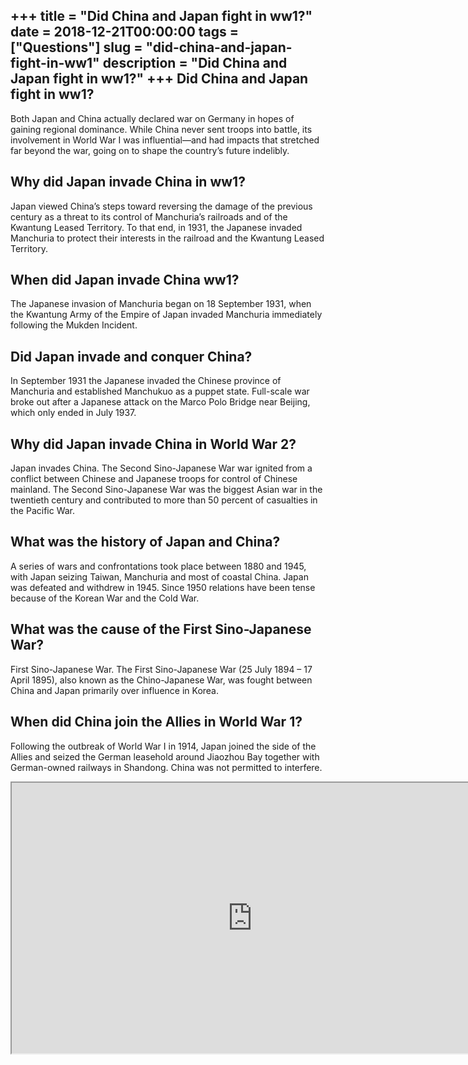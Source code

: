 +++
title = "Did China and Japan fight in ww1?"
date = 2018-12-21T00:00:00
tags = ["Questions"]
slug = "did-china-and-japan-fight-in-ww1"
description = "Did China and Japan fight in ww1?"
+++
Did China and Japan fight in ww1?
---------------------------------

Both Japan and China actually declared war on Germany in hopes of gaining regional dominance. While China never sent troops into battle, its involvement in World War I was influential—and had impacts that stretched far beyond the war, going on to shape the country’s future indelibly.

Why did Japan invade China in ww1?
----------------------------------

Japan viewed China’s steps toward reversing the damage of the previous century as a threat to its control of Manchuria’s railroads and of the Kwantung Leased Territory. To that end, in 1931, the Japanese invaded Manchuria to protect their interests in the railroad and the Kwantung Leased Territory.

When did Japan invade China ww1?
--------------------------------

The Japanese invasion of Manchuria began on 18 September 1931, when the Kwantung Army of the Empire of Japan invaded Manchuria immediately following the Mukden Incident.

Did Japan invade and conquer China?
-----------------------------------

In September 1931 the Japanese invaded the Chinese province of Manchuria and established Manchukuo as a puppet state. Full-scale war broke out after a Japanese attack on the Marco Polo Bridge near Beijing, which only ended in July 1937.

Why did Japan invade China in World War 2?
------------------------------------------

Japan invades China. The Second Sino-Japanese War war ignited from a conflict between Chinese and Japanese troops for control of Chinese mainland. The Second Sino-Japanese War was the biggest Asian war in the twentieth century and contributed to more than 50 percent of casualties in the Pacific War.

What was the history of Japan and China?
----------------------------------------

A series of wars and confrontations took place between 1880 and 1945, with Japan seizing Taiwan, Manchuria and most of coastal China. Japan was defeated and withdrew in 1945. Since 1950 relations have been tense because of the Korean War and the Cold War.

What was the cause of the First Sino-Japanese War?
--------------------------------------------------

First Sino-Japanese War. The First Sino-Japanese War (25 July 1894 – 17 April 1895), also known as the Chino-Japanese War, was fought between China and Japan primarily over influence in Korea.

When did China join the Allies in World War 1?
----------------------------------------------

Following the outbreak of World War I in 1914, Japan joined the side of the Allies and seized the German leasehold around Jiaozhou Bay together with German-owned railways in Shandong. China was not permitted to interfere.

<iframe allow="accelerometer; autoplay; clipboard-write; encrypted-media; gyroscope; picture-in-picture" allowfullscreen="" class="__youtube_prefs__  epyt-is-override  no-lazyload" data-no-lazy="1" data-origheight="433" data-origwidth="770" data-skipgform_ajax_framebjll="" height="433" id="_ytid_59752" loading="lazy" src="https://www.youtube.com/embed/leP7tW9cP5k?enablejsapi=1&autoplay=0&cc_load_policy=0&cc_lang_pref=&iv_load_policy=1&loop=0&modestbranding=0&rel=1&fs=1&playsinline=0&autohide=2&theme=dark&color=red&controls=1&" title="YouTube player" width="770"></iframe>